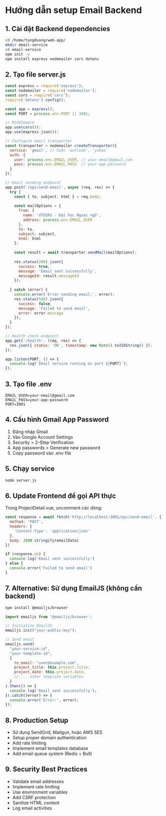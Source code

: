 # Hướng dẫn setup Email Backend

## 1. Cài đặt Backend dependencies

```bash
cd /home/tungduong/web-app/
mkdir email-service
cd email-service
npm init -y
npm install express nodemailer cors dotenv
```

## 2. Tạo file server.js

```javascript
const express = require('express');
const nodemailer = require('nodemailer');
const cors = require('cors');
require('dotenv').config();

const app = express();
const PORT = process.env.PORT || 3001;

// Middleware
app.use(cors());
app.use(express.json());

// Configure email transporter
const transporter = nodemailer.createTransporter({
  service: 'gmail', // hoặc 'outlook', 'yahoo'
  auth: {
    user: process.env.EMAIL_USER, // your-email@gmail.com
    pass: process.env.EMAIL_PASS  // your-app-password
  }
});

// Email sending endpoint
app.post('/api/send-email', async (req, res) => {
  try {
    const { to, subject, html } = req.body;
    
    const mailOptions = {
      from: {
        name: 'UTEERS - Đại học Ngoại ngữ',
        address: process.env.EMAIL_USER
      },
      to: to,
      subject: subject,
      html: html
    };
    
    const result = await transporter.sendMail(mailOptions);
    
    res.status(200).json({
      success: true,
      message: 'Email sent successfully',
      messageId: result.messageId
    });
    
  } catch (error) {
    console.error('Error sending email:', error);
    res.status(500).json({
      success: false,
      message: 'Failed to send email',
      error: error.message
    });
  }
});

// Health check endpoint
app.get('/health', (req, res) => {
  res.json({ status: 'OK', timestamp: new Date().toISOString() });
});

app.listen(PORT, () => {
  console.log(`Email service running on port ${PORT}`);
});
```

## 3. Tạo file .env

```env
EMAIL_USER=your-email@gmail.com
EMAIL_PASS=your-app-password
PORT=3001
```

## 4. Cấu hình Gmail App Password

1. Đăng nhập Gmail
2. Vào Google Account Settings
3. Security > 2-Step Verification
4. App passwords > Generate new password
5. Copy password vào .env file

## 5. Chạy service

```bash
node server.js
```

## 6. Update Frontend để gọi API thực

Trong ProjectDetail.vue, uncomment các dòng:

```javascript
const response = await fetch('http://localhost:3001/api/send-email', {
  method: 'POST',
  headers: {
    'Content-Type': 'application/json'
  },
  body: JSON.stringify(emailData)
})

if (response.ok) {
  console.log('Email sent successfully')
} else {
  console.error('Failed to send email')
}
```

## 7. Alternative: Sử dụng EmailJS (không cần backend)

```bash
npm install @emailjs/browser
```

```javascript
import emailjs from '@emailjs/browser';

// Initialize EmailJS
emailjs.init("your-public-key");

// Send email
emailjs.send(
  "your-service-id",
  "your-template-id",
  {
    to_email: "user@example.com",
    project_title: this.project.title,
    project_date: this.project.date,
    // ... other template variables
  }
).then(() => {
  console.log('Email sent successfully');
}).catch((error) => {
  console.error('Error:', error);
});
```

## 8. Production Setup

- Sử dụng SendGrid, Mailgun, hoặc AWS SES
- Setup proper domain authentication
- Add rate limiting
- Implement email templates database
- Add email queue system (Redis + Bull)

## 9. Security Best Practices

- Validate email addresses
- Implement rate limiting
- Use environment variables
- Add CSRF protection
- Sanitize HTML content
- Log email activities
